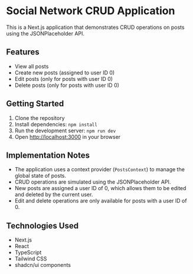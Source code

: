 # Social Network CRUD Application

This is a Next.js application that demonstrates CRUD operations on posts using the JSONPlaceholder API.

## Features

- View all posts
- Create new posts (assigned to user ID 0)
- Edit posts (only for posts with user ID 0)
- Delete posts (only for posts with user ID 0)

## Getting Started

1. Clone the repository
2. Install dependencies: `npm install`
3. Run the development server: `npm run dev`
4. Open [http://localhost:3000](http://localhost:3000) in your browser

## Implementation Notes

- The application uses a context provider (`PostsContext`) to manage the global state of posts.
- CRUD operations are simulated using the JSONPlaceholder API.
- New posts are assigned a user ID of 0, which allows them to be edited and deleted by the current user.
- Edit and delete operations are only available for posts with a user ID of 0.

## Technologies Used

- Next.js
- React
- TypeScript
- Tailwind CSS
- shadcn/ui components
